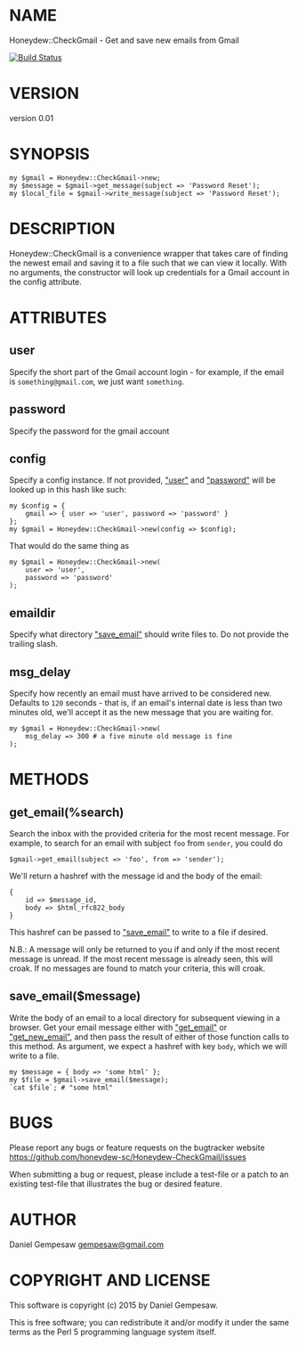# NAME

Honeydew::CheckGmail - Get and save new emails from Gmail

[![Build Status](https://travis-ci.org/honeydew-sc/Honeydew-CheckGmail.svg?branch=master)](https://travis-ci.org/honeydew-sc/Honeydew-CheckGmail)

# VERSION

version 0.01

# SYNOPSIS

    my $gmail = Honeydew::CheckGmail->new;
    my $message = $gmail->get_message(subject => 'Password Reset');
    my $local_file = $gmail->write_message(subject => 'Password Reset');

# DESCRIPTION

Honeydew::CheckGmail is a convenience wrapper that takes care of
finding the newest email and saving it to a file such that we can view
it locally. With no arguments, the constructor will look up
credentials for a Gmail account in the config attribute.

# ATTRIBUTES

## user

Specify the short part of the Gmail account login - for example, if
the email is `something@gmail.com`, we just want `something`.

## password

Specify the password for the gmail account

## config

Specify a config instance. If not provided, ["user"](#user) and ["password"](#password)
will be looked up in this hash like such:

    my $config = {
        gmail => { user => 'user', password => 'password' }
    };
    my $gmail = Honeydew::CheckGmail->new(config => $config);

That would do the same thing as

    my $gmail = Honeydew::CheckGmail->new(
        user => 'user',
        password => 'password'
    );

## emaildir

Specify what directory ["save\_email"](#save_email) should write files to. Do not
provide the trailing slash.

## msg\_delay

Specify how recently an email must have arrived to be considered
new. Defaults to `120` seconds - that is, if an email's internal date
is less than two minutes old, we'll accept it as the new message that
you are waiting for.

    my $gmail = Honeydew::CheckGmail->new(
        msg_delay => 300 # a five minute old message is fine
    );

# METHODS

## get\_email(%search)

Search the inbox with the provided criteria for the most recent
message. For example, to search for an email with subject `foo` from
`sender`, you could do

    $gmail->get_email(subject => 'foo', from => 'sender');

We'll return a hashref with the message id and the body of the email:

    {
        id => $message_id,
        body => $html_rfc822_body
    }

This hashref can be passed to ["save\_email"](#save_email) to write to a file if
desired.

N.B.: A message will only be returned to you if and only if the most
recent message is unread. If the most recent message is already seen,
this will croak. If no messages are found to match your criteria, this
will croak.

## save\_email($message)

Write the body of an email to a local directory for subsequent viewing
in a browser. Get your email message either with ["get\_email"](#get_email) or
["get\_new\_email"](#get_new_email), and then pass the result of either of those
function calls to this method. As argument, we expect a hashref with
key `body`, which we will write to a file.

    my $message = { body => 'some html' };
    my $file = $gmail->save_email($message);
    `cat $file`; # "some html"

# BUGS

Please report any bugs or feature requests on the bugtracker website
https://github.com/honeydew-sc/Honeydew-CheckGmail/issues

When submitting a bug or request, please include a test-file or a
patch to an existing test-file that illustrates the bug or desired
feature.

# AUTHOR

Daniel Gempesaw <gempesaw@gmail.com>

# COPYRIGHT AND LICENSE

This software is copyright (c) 2015 by Daniel Gempesaw.

This is free software; you can redistribute it and/or modify it under
the same terms as the Perl 5 programming language system itself.
